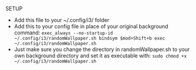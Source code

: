 SETUP
- Add this file to your ~/.config/i3/ folder
- Add this to your config file in place of your original background command:
`
exec_always --no-startup-id ~/.config/i3/randomWallpaper.sh
bindsym $mod+Shift+b exec ~/.config/i3/randomWallpaper.sh
`
- Just make sure you change the directory in randomWallpaper.sh to your own background directory and set it as executable with:
`
sudo chmod +x ~/.config/i3/randomWallpaper.sh
`
